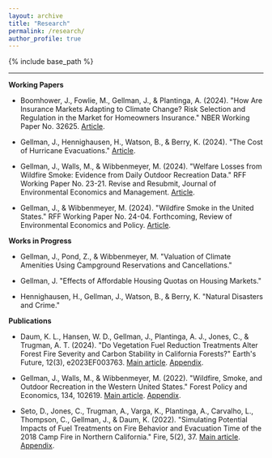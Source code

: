 ```yaml
---
layout: archive
title: "Research"
permalink: /research/
author_profile: true
---
```


{% include base_path %}

------

**Working Papers**
* Boomhower, J., Fowlie, M., Gellman, J., & Plantinga, A. (2024). "How Are Insurance Markets Adapting to Climate Change? Risk Selection and Regulation in the Market for Homeowners Insurance." NBER Working Paper No. 32625. [Article](https://jacobgellman.github.io/files/boomhower_et_al_2024-insurance_markets_climate_change_risk.pdf).

* Gellman, J., Hennighausen, H., Watson, B., & Berry, K. (2024). "The Cost of Hurricane Evacuations." [Article](https://jacobgellman.github.io/files/gellman_et_al_2024-cost_hurricane_evacuations.pdf).

* Gellman, J., Walls, M., & Wibbenmeyer, M. (2024). "Welfare Losses from Wildfire Smoke: Evidence from Daily Outdoor Recreation Data." RFF Working Paper No. 23-21. Revise and Resubmit, Journal of Environmental Economics and Management. [Article](https://jacobgellman.github.io/files/gellman_et_al_2024-welfare_losses_wildfire_smoke_recreation.pdf).

* Gellman, J., & Wibbenmeyer, M. (2024). "Wildfire Smoke in the United States." RFF Working Paper No. 24-04. Forthcoming, Review of Environmental Economics and Policy. [Article](https://jacobgellman.github.io/files/gellman_wibbenmeyer_2024-wildfire_smoke_in_united_states.pdf). 

**Works in Progress**
* Gellman, J., Pond, Z., & Wibbenmeyer, M. "Valuation of Climate Amenities Using Campground Reservations and Cancellations."

* Gellman, J. "Effects of Affordable Housing Quotas on Housing Markets."

* Hennighausen, H., Gellman, J., Watson, B., & Berry, K. "Natural Disasters and Crime."

**Publications**
* Daum, K. L., Hansen, W. D., Gellman, J., Plantinga, A. J., Jones, C., & Trugman, A. T. (2024). "Do Vegetation Fuel Reduction Treatments Alter Forest Fire Severity and Carbon Stability in California Forests?" Earth's Future, 12(3), e2023EF003763. [Main article](https://jacobgellman.github.io/files/daum_et_al_2024-vegetation_treatments_carbon_fire.pdf). [Appendix](https://jacobgellman.github.io/files/daum_et_al_2024-vegetation_treatments_carbon_fire_appendix.pdf). 

* Gellman, J., Walls, M., & Wibbenmeyer, M. (2022). "Wildfire, Smoke, and Outdoor Recreation in the Western United States." Forest Policy and Economics, 134, 102619. [Main article](https://jacobgellman.github.io/files/gellman_et_al_2022-wildfire_smoke_recreation.pdf). [Appendix](https://jacobgellman.github.io/files/gellman_et_al_2022-wildfire_smoke_recreation_appendix.pdf). 

* Seto, D., Jones, C., Trugman, A., Varga, K., Plantinga, A., Carvalho, L., Thompson, C., Gellman, J., & Daum, K. (2022). "Simulating Potential Impacts of Fuel Treatments on Fire Behavior and Evacuation Time of the 2018 Camp Fire in Northern California." Fire, 5(2), 37. [Main article](https://jacobgellman.github.io/files/seto_et_al_2022-fuel_treatments_camp_fire.pdf). [Appendix](https://jacobgellman.github.io/files/seto_et_al_2022-fuel_treatments_camp_fire_appendix.pdf).
